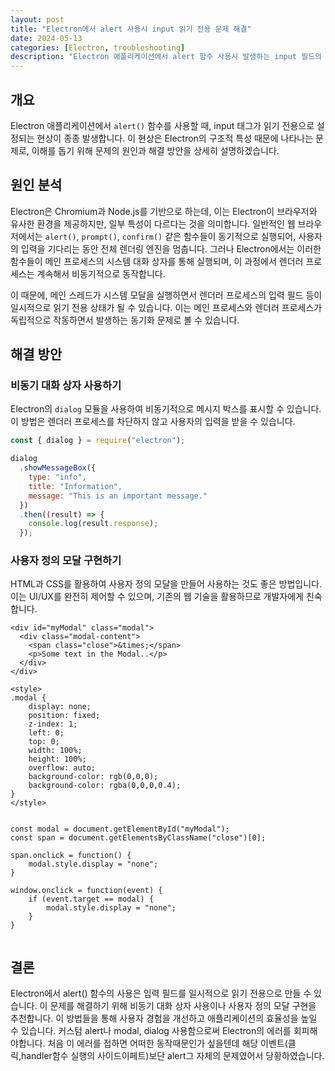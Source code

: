```yaml
---
layout: post
title: "Electron에서 alert 사용시 input 읽기 전용 문제 해결"
date: 2024-05-13
categories: [Electron, troubleshooting]
description: "Electron 애플리케이션에서 alert 함수 사용시 발생하는 input 필드의 읽기 전용 문제 해결 방법을 알아봅니다."
---
```


## 개요

Electron 애플리케이션에서 `alert()` 함수를 사용할 때, input 태그가 읽기 전용으로 설정되는 현상이 종종 발생합니다. 이 현상은 Electron의 구조적 특성 때문에 나타나는 문제로, 이해를 돕기 위해 문제의 원인과 해결 방안을 상세히 설명하겠습니다.

## 원인 분석

Electron은 Chromium과 Node.js를 기반으로 하는데, 이는 Electron이 브라우저와 유사한 환경을 제공하지만, 일부 특성이 다르다는 것을 의미합니다. 일반적인 웹 브라우저에서는 `alert()`, `prompt()`, `confirm()` 같은 함수들이 동기적으로 실행되어, 사용자의 입력을 기다리는 동안 전체 렌더링 엔진을 멈춥니다. 그러나 Electron에서는 이러한 함수들이 메인 프로세스의 시스템 대화 상자를 통해 실행되며, 이 과정에서 렌더러 프로세스는 계속해서 비동기적으로 동작합니다.

이 때문에, 메인 스레드가 시스템 모달을 실행하면서 렌더러 프로세스의 입력 필드 등이 일시적으로 읽기 전용 상태가 될 수 있습니다. 이는 메인 프로세스와 렌더러 프로세스가 독립적으로 작동하면서 발생하는 동기화 문제로 볼 수 있습니다.

## 해결 방안

### 비동기 대화 상자 사용하기

Electron의 `dialog` 모듈을 사용하여 비동기적으로 메시지 박스를 표시할 수 있습니다. 이 방법은 렌더러 프로세스를 차단하지 않고 사용자의 입력을 받을 수 있습니다.

```javascript
const { dialog } = require("electron");

dialog
  .showMessageBox({
    type: "info",
    title: "Information",
    message: "This is an important message."
  })
  .then((result) => {
    console.log(result.response);
  });
```

### 사용자 정의 모달 구현하기

HTML과 CSS를 활용하여 사용자 정의 모달을 만들어 사용하는 것도 좋은 방법입니다. 이는 UI/UX를 완전히 제어할 수 있으며, 기존의 웹 기술을 활용하므로 개발자에게 친숙합니다.

```
<div id="myModal" class="modal">
  <div class="modal-content">
    <span class="close">&times;</span>
    <p>Some text in the Modal..</p>
  </div>
</div>
```

```
<style>
.modal {
    display: none;
    position: fixed;
    z-index: 1;
    left: 0;
    top: 0;
    width: 100%;
    height: 100%;
    overflow: auto;
    background-color: rgb(0,0,0);
    background-color: rgba(0,0,0,0.4);
}
</style>
```

```

const modal = document.getElementById("myModal");
const span = document.getElementsByClassName("close")[0];

span.onclick = function() {
    modal.style.display = "none";
}

window.onclick = function(event) {
    if (event.target == modal) {
        modal.style.display = "none";
    }
}


```

## 결론

Electron에서 alert() 함수의 사용은 입력 필드를 일시적으로 읽기 전용으로 만들 수 있습니다. 이 문제를 해결하기 위해 비동기 대화 상자 사용이나 사용자 정의 모달 구현을 추천합니다. 이 방법들을 통해 사용자 경험을 개선하고 애플리케이션의 효율성을 높일 수 있습니다.
커스텀 alert나 modal, dialog 사용함으로써 Electron의 에러를 회피해야합니다. 처음 이 에러를 접하면 어떠한 동작때문인가 싶을텐데
해당 이벤트(클릭,handler함수 실행의 사이드이페트)보단 alert그 자체의 문제였어서 당황하였습니다.

